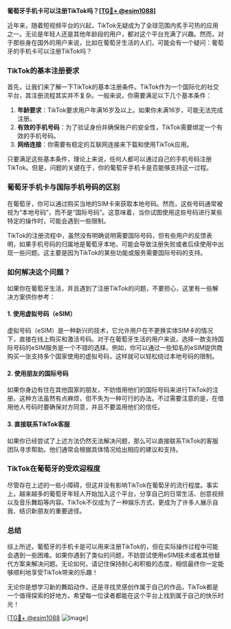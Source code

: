 **葡萄牙手机卡可以注册TikTok吗？[[TG💪+ @esim1088](https://t.me/s/esim1088)]**

近年来，随着短视频平台的兴起，TikTok无疑成为了全球范围内炙手可热的应用之一。无论是年轻人还是其他年龄段的用户，都对这个平台充满了兴趣。然而，对于那些身在国外的用户来说，比如在葡萄牙生活的人们，可能会有一个疑问：葡萄牙的手机卡可以注册TikTok吗？

### TikTok的基本注册要求

首先，让我们来了解一下TikTok的基本注册条件。TikTok作为一个国际化的社交平台，其注册流程其实并不复杂。一般来说，你需要满足以下几个基本条件：

1. **年龄要求**：TikTok要求用户年满16岁及以上。如果你未满16岁，可能无法完成注册。
2. **有效的手机号码**：为了验证身份并确保账户的安全性，TikTok需要绑定一个有效的手机号码。
3. **网络连接**：你需要有稳定的互联网连接来下载和使用TikTok应用。

只要满足这些基本条件，理论上来说，任何人都可以通过自己的手机号码注册TikTok。但是，问题的关键在于，你的葡萄牙手机卡是否能够支持这一过程。

### 葡萄牙手机卡与国际手机号码的区别

在葡萄牙，你可以通过购买当地的SIM卡来获取本地号码。然而，这些号码通常被视为“本地号码”，而不是“国际号码”。这意味着，当你试图使用这些号码进行某些特定的操作时，可能会遇到一些限制。

TikTok的注册流程中，虽然没有明确说明需要国际号码，但有些用户的反馈表明，如果手机号码的归属地是葡萄牙本地，可能会导致注册失败或者后续使用中出现一些问题。这主要是因为TikTok的某些功能或服务需要国际号码的支持。

### 如何解决这个问题？

如果你在葡萄牙生活，并且遇到了注册TikTok的问题，不要担心，这里有一些解决方案供你参考：

#### 1. 使用虚拟号码（eSIM）

虚拟号码（eSIM）是一种新兴的技术，它允许用户在不更换实体SIM卡的情况下，直接在线上购买和激活号码。对于在葡萄牙生活的用户来说，选择一款支持国际号码的eSIM服务是一个不错的选择。例如，你可以通过一些知名的eSIM提供商购买一张支持多个国家使用的虚拟号码，这样就可以轻松绕过本地号码的限制。

#### 2. 使用朋友的国际号码

如果你身边有住在其他国家的朋友，不妨借用他们的国际号码来进行TikTok的注册。这种方法虽然有点麻烦，但不失为一种可行的办法。不过需要注意的是，在借用他人号码时要确保对方同意，并且不要滥用他们的信任。

#### 3. 直接联系TikTok客服

如果你已经尝试了上述方法仍然无法解决问题，那么可以直接联系TikTok的客服团队寻求帮助。他们通常会根据具体情况给出相应的建议和支持。

### TikTok在葡萄牙的受欢迎程度

尽管存在上述的一些小障碍，但这并没有影响TikTok在葡萄牙的流行程度。事实上，越来越多的葡萄牙年轻人开始加入这个平台，分享自己的日常生活、创意视频以及音乐舞蹈等内容。TikTok不仅成为了一种娱乐方式，更成为了许多人展示自我、结识新朋友的重要途径。

### 总结

综上所述，葡萄牙的手机卡是可以用来注册TikTok的，但在实际操作过程中可能会遇到一些困难。如果你遇到了类似的问题，不妨尝试使用eSIM技术或者其他替代方案来解决问题。无论如何，请记住保持耐心和积极的态度，相信最终你一定能够顺利地享受TikTok带来的乐趣！

无论你是想学习新的舞蹈动作，还是寻找灵感创作属于自己的作品，TikTok都是一个值得探索的好地方。希望每一位读者都能在这个平台上找到属于自己的快乐时光！

[[TG💪+ @esim1088](https://t.me/s/esim1088) ![Image](https://i.postimg.cc/4NQfJmqS/Snipaste-2025-05-13-00-14-12.png)]